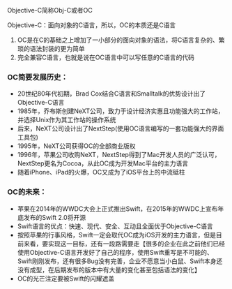 Objective-C简称Obj-C或者OC

Objective-C：面向对象的C语言，所以，OC的本质还是C语言
1. OC是在C的基础之上增加了一小部分的面向对象的语法，将C语言复杂的、繁琐的语法封装的更为简单
2. 完全兼容C语言，也就是说在OC语言中可以写任意的C语言的代码

### OC简要发展历史：

- 20世纪80年代初期，Brad Cox结合C语言和Smalltalk的优势设计出了Objective-C语言
- 1985年，乔布斯创建NeXT公司，致力于设计经济实惠且功能强大的工作站，并选择Unix作为其工作站的操作系统
- 后来，NeXT公司设计出了NextStep(使用OC语言编写的一套功能强大的界面工具包)
- 1995年，NeXT公司获得OC的全部商业版权
- 1996年，苹果公司收购NeXT，NextStep得到了Mac开发人员的广泛认可，NextStep更名为Cocoa，从此OC成为开发Mac平台的主力语言
- 随着iPhone、iPad的火爆，OC又成为了iOS平台上的中流砥柱

### OC的未来：

- 苹果在2014年的WWDC大会上正式推出Swift，在2015年的WWDC上宣布年底发布的Swift 2.0将开源
- Swift语言的优点：快速、现代、安全、互动且全面优于Objective-C语言
- 按照苹果的行事风格，Swift一定会取代OC成为iOS开发的主力语言，但是目前来看，要实现这一目标，还有一段路需要走【很多的企业在此之前他们已经使用Objective-C语言开发好了自己的程序，使用Swift重写是不可能的、Swift刚刚发布，还有很多Bug没有完善，企业不愿意当小白鼠、Swift本身还没有成型，在后期发布的版本中有大量的变化甚至包括语法的变化】
- OC的光芒注定要被Swift的闪耀遮盖